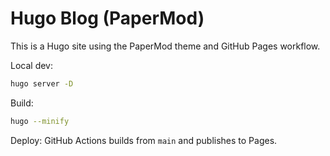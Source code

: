 # Hugo Blog (PaperMod)

This is a Hugo site using the PaperMod theme and GitHub Pages workflow.

Local dev:

```bash
hugo server -D
```

Build:

```bash
hugo --minify
```

Deploy: GitHub Actions builds from `main` and publishes to Pages.



